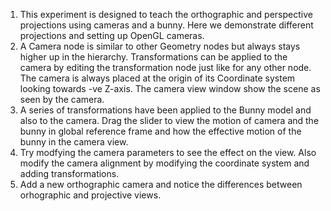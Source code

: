 1. This experiment is designed to teach the orthographic and perspective projections using cameras and a bunny. Here we demonstrate different projections and setting up OpenGL cameras.  
2. A Camera node is similar to other Geometry nodes but always stays higher up in the hierarchy. Transformations can be applied to the camera by editing the transformation node just like for any other node. The camera is always placed at the origin of its Coordinate system looking towards -ve Z-axis. The camera view window show the scene as seen by the camera.  
3. A series of transformations have been applied to the Bunny model and also to the camera. Drag the slider to view the motion of camera and the bunny in global reference frame and how the effective motion of the bunny in the camera view.  
4. Try modfying the camera parameters to see the effect on the view. Also modify the camera alignment by modifying the coordinate system and adding transformations.  
5. Add a new orthographic camera and notice the differences between orhographic and projective views.  

